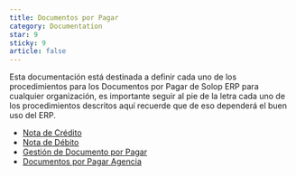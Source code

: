 ```yaml
---
title: Documentos por Pagar
category: Documentation
star: 9
sticky: 9
article: false
---
```


Esta documentación está destinada a definir cada uno de los procedimientos para los Documentos por Pagar de Solop ERP para cualquier organización, es importante seguir al pie de la letra cada uno de los procedimientos descritos aquí recuerde que de eso dependerá el buen uso del ERP.

- [Nota de Crédito](credit-note)
- [Nota de Débito](debit-note)
- [Gestión de Documento por Pagar](document)
- [Documentos por Pagar Agencia](accounts-payable-agency)